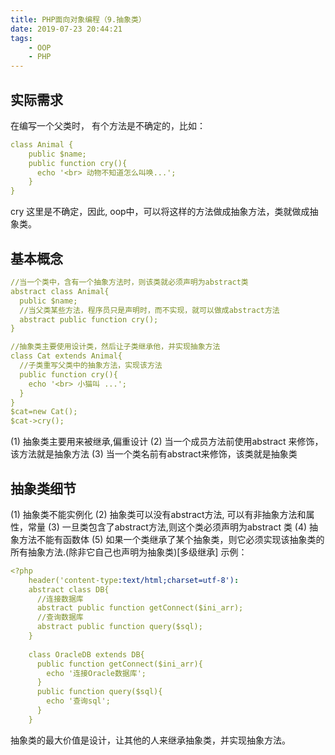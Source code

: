 ```yaml
---
title: PHP面向对象编程（9.抽象类）
date: 2019-07-23 20:44:21
tags:
    - OOP
    - PHP
---
```

## 实际需求
在编写一个父类时， 有个方法是不确定的，比如：
```yaml
class Animal {
	public $name;
	public function cry(){
	  echo '<br> 动物不知道怎么叫唤...';
    }
}
```
cry 这里是不确定，因此, oop中，可以将这样的方法做成抽象方法，类就做成抽象类。

## 基本概念
```yaml
//当一个类中，含有一个抽象方法时，则该类就必须声明为abstract类
abstract class Animal{
  public $name;
  //当父类某些方法，程序员只是声明时，而不实现，就可以做成abstract方法
  abstract public function cry();
}

//抽象类主要使用设计类，然后让子类继承他，并实现抽象方法
class Cat extends Animal{
  //子类重写父类中的抽象方法，实现该方法
  public function cry(){
    echo '<br> 小猫叫 ...';
  }
}
$cat=new Cat();
$cat->cry();

```
(1)	抽象类主要用来被继承,偏重设计
(2)	当一个成员方法前使用abstract 来修饰，该方法就是抽象方法
(3)	当一个类名前有abstract来修饰，该类就是抽象类
## 抽象类细节
(1)	抽象类不能实例化
(2)	抽象类可以没有abstract方法, 可以有非抽象方法和属性，常量
(3)	一旦类包含了abstract方法,则这个类必须声明为abstract 类
(4)	抽象方法不能有函数体
(5)	如果一个类继承了某个抽象类，则它必须实现该抽象类的所有抽象方法.(除非它自己也声明为抽象类)[多级继承]
示例：
```yaml
<?php
    header('content-type:text/html;charset=utf-8'):
    abstract class DB{
      //连接数据库
      abstract public function getConnect($ini_arr);
      //查询数据库
      abstract public function query($sql);
    }
    
    class OracleDB extends DB{
      public function getConnect($ini_arr){
        echo '连接Oracle数据库';
      }
      public function query($sql){
        echo '查询sql';
      }
    }

```
抽象类的最大价值是设计，让其他的人来继承抽象类，并实现抽象方法。





